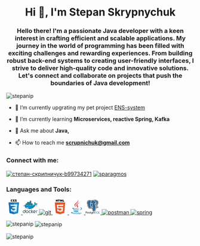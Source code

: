 <h1 align="center">Hi 👋, I'm Stepan Skrypnychuk</h1>
<h3 align="center">Hello there! I'm a passionate Java developer with a keen interest in crafting efficient and scalable applications. My journey in the world of programming has been filled with exciting challenges and rewarding experiences. From building robust back-end systems to creating user-friendly interfaces, I strive to deliver high-quality code and innovative solutions. Let's connect and collaborate on projects that push the boundaries of Java development!</h3>

<p align="left"> <img src="https://komarev.com/ghpvc/?username=stepanip&label=Profile%20views&color=0e75b6&style=flat" alt="stepanip" /> </p>

- 🔭 I’m currently upgrating my pet project [ENS-system](https://github.com/StepanIP/emergency-notification-system)

- 🌱 I’m currently learning **Microservices, reactive Spring, Kafka**

- 💬 Ask me about **Java,**

- 📫 How to reach me **scrupnichuk@gmail.com**

<h3 align="left">Connect with me:</h3>
<p align="left">
<a href="https://linkedin.com/in/степан-скрипничук-b99734271" target="blank"><img align="center" src="https://raw.githubusercontent.com/rahuldkjain/github-profile-readme-generator/master/src/images/icons/Social/linked-in-alt.svg" alt="степан-скрипничук-b99734271" height="30" width="40" /></a>
<a href="https://www.youtube.com/c/sparagmos" target="blank"><img align="center" src="https://raw.githubusercontent.com/rahuldkjain/github-profile-readme-generator/master/src/images/icons/Social/youtube.svg" alt="sparagmos" height="30" width="40" /></a>
</p>

<h3 align="left">Languages and Tools:</h3>
<p align="left"> <a href="https://www.w3schools.com/css/" target="_blank" rel="noreferrer"> <img src="https://raw.githubusercontent.com/devicons/devicon/master/icons/css3/css3-original-wordmark.svg" alt="css3" width="40" height="40"/> </a> <a href="https://www.docker.com/" target="_blank" rel="noreferrer"> <img src="https://raw.githubusercontent.com/devicons/devicon/master/icons/docker/docker-original-wordmark.svg" alt="docker" width="40" height="40"/> </a> <a href="https://git-scm.com/" target="_blank" rel="noreferrer"> <img src="https://www.vectorlogo.zone/logos/git-scm/git-scm-icon.svg" alt="git" width="40" height="40"/> </a> <a href="https://www.w3.org/html/" target="_blank" rel="noreferrer"> <img src="https://raw.githubusercontent.com/devicons/devicon/master/icons/html5/html5-original-wordmark.svg" alt="html5" width="40" height="40"/> </a> <a href="https://www.java.com" target="_blank" rel="noreferrer"> <img src="https://raw.githubusercontent.com/devicons/devicon/master/icons/java/java-original.svg" alt="java" width="40" height="40"/> </a> <a href="https://www.postgresql.org" target="_blank" rel="noreferrer"> <img src="https://raw.githubusercontent.com/devicons/devicon/master/icons/postgresql/postgresql-original-wordmark.svg" alt="postgresql" width="40" height="40"/> </a> <a href="https://postman.com" target="_blank" rel="noreferrer"> <img src="https://www.vectorlogo.zone/logos/getpostman/getpostman-icon.svg" alt="postman" width="40" height="40"/> </a> <a href="https://spring.io/" target="_blank" rel="noreferrer"> <img src="https://www.vectorlogo.zone/logos/springio/springio-icon.svg" alt="spring" width="40" height="40"/> </a> </p>

<p><img align="left" src="https://github-readme-stats.vercel.app/api/top-langs?username=stepanip&show_icons=true&locale=en&layout=compact" alt="stepanip" /></p>

<p>&nbsp;<img align="center" src="https://github-readme-stats.vercel.app/api?username=stepanip&show_icons=true&locale=en" alt="stepanip" /></p>

<p><img align="center" src="https://github-readme-streak-stats.herokuapp.com/?user=stepanip&" alt="stepanip" /></p>
